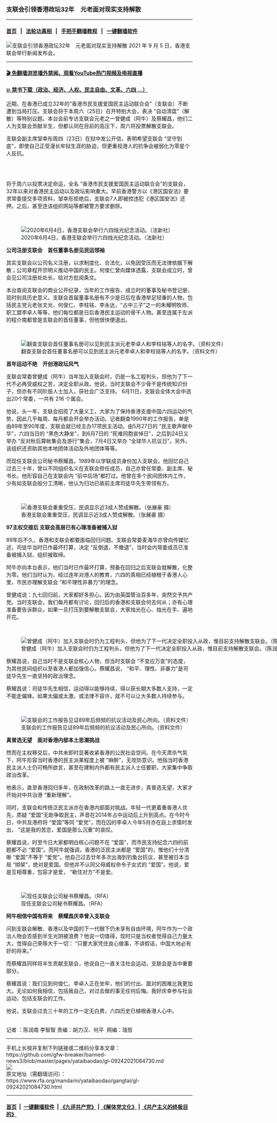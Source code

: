 ### 支联会引领香港政坛32年　元老面对现实支持解散
------------------------

#### [首页](https://github.com/gfw-breaker/banned-news3/blob/master/README.md) &nbsp;&nbsp;|&nbsp;&nbsp; [法轮功真相](https://github.com/begood0513/basic/blob/master/README.md)  &nbsp;&nbsp;|&nbsp;&nbsp; [手把手翻墙教程](https://github.com/gfw-breaker/guides/wiki)  &nbsp;&nbsp;|&nbsp;&nbsp; [一键翻墙软件](https://github.com/gfw-breaker/nogfw/blob/master/README.md)  



<div id="headerimg">
 <img alt="支联会引领香港政坛32年　元老面对现实支持解散" src="https://www.rfa.org/mandarin/yataibaodao/gangtai/gl-09242021084730.html/@@images/6814970d-89b5-473b-ba88-41c92896f68d.jpeg" title="支联会引领香港政坛32年　元老面对现实支持解散"/>
 <span class="lead_image_caption">
  2021 年 9 月 5 日，香港支联会举行新闻发布会。
 </span>
 <!-- zoomattribute -->
</div>

<hr/>


#### [ 🎬  免翻墙浏览墙外禁闻、观看YouTube热门视频及电视直播](https://github.com/gfw-breaker/HelloWorld)

#### [ 💥  禁书下载（政治、经济、人权、民主自由、文革、六四 ...）](https://github.com/gfw-breaker/books/blob/master/README.md)

<div id="storytext">
 <p>
  近期，在香港已成立32年的“香港市民支援爱国民主运动联合会”（支联会）不断遭到当局打压。支联会将于本周六（25日）召开特别大会，表决 “自动清盘”（解散）等特别议题。本台会前专访支联会元老之一曾健成（阿牛）及蔡耀昌，他们二人为支联会贡献半生，但都认同在目前的高压下，周六将投票解散支联会。
 </p>
 <p>
  支联会副主席邹幸彤周四（23日）在狱中发公开信，表明希望支联会 “坚守到底”，即使自己正受漫长牢狱生涯的胁迫，但更重视港人的抗争会被弱化为零星个人反抗。
 </p>
 <p>
  <br/>
 </p>
 <p>
  <br/>
  将于周六以投票决定命运，全名 “香港市民支援爱国民主运动联合会”的支联会，32年以来对香港民主运动以及政坛影响重大。早前香港警方以《港区国安法》要求常委提交多项资料，邹幸彤拒绝后，支联会7人即被控违犯《港区国安法》还押。之后，甚至连该组织网站等都被警方要求删除。
 </p>
 <p>
  <br/>
 </p>
 <p>
  <figure class="image-richtext image-inline captioned" style="width:1500px;">
   <img alt="2020年6月4日，香港支联会举行六四烛光纪念活动。（法新社）" src="https://www.rfa.org/mandarin/yataibaodao/gangtai/gl-09242021084730.html/000_1su3bz.jpg/@@images/40c245d5-d8a5-433e-8f0c-6fb6f8981e73.jpeg" title="000_1SU3BZ.jpg"/>
   <figcaption class="image-caption">
    2020年6月4日，香港支联会举行六四烛光纪念活动。（法新社）
   </figcaption>
   <small>
   </small>
  </figure>
 </p>
 <p>
  <strong>
   公司注册支联会　首任董事名册见民运领袖
  </strong>
 </p>
 <p>
  其实支联会以公司名义注册，以求制度化、合法化，以免因受压而无法律依据下解散；公司章程开宗明义推动中国的民主。何俊仁曾向媒体透露，支联会成立时，曾会见公司注册处处长，给对方批阅条文。
 </p>
 <p>
  本台查阅支联会的商业公开纪录，当年的工作报告、成立时的董事及秘书登记册，现时别具历史意义。支联会首届董事名册有不少是日后在香港举足轻重的人物，包括民主党元老张文光、何俊仁、李柱铭、李永达，“占中三子”之一的朱耀明牧师、职工盟李卓人等等，他们每位都是日后香港民主运动的骨干人物。甚至连属于左派的程介南都曾是支联会的首任董事，但他很快便退出。
 </p>
 <p>
  <br/>
 </p>
 <p>
  <figure class="image-richtext image-inline captioned" style="width:632px;">
   <img alt="翻查支联会首任董事名册可以见到民主派元老李卓人和李柱铭等人的名字。（资料文件）" src="https://www.rfa.org/mandarin/yataibaodao/gangtai/gl-09242021084730.html/652f806f670384634e8b540d518a.jpg/@@images/175e167c-fbaa-4a38-bdfe-d435e3333270.jpeg" title="652f806f670384634e8b540d518a.jpg"/>
   <figcaption class="image-caption">
    翻查支联会首任董事名册可以见到民主派元老李卓人和李柱铭等人的名字。（资料文件）
   </figcaption>
   <small>
   </small>
  </figure>
 </p>
 <p>
  <strong>
   首年运动不绝　开创港政坛风气
  </strong>
 </p>
 <p>
  支联会常委曾健成（阿牛）当年加入支联会时，仍是一名工程判头，但他为了下一代不必再受威权之苦，决定全职从政。他说，当时支联会不少骨干是传统知识份子，但亦有不同阶层人士加入，获社会广泛支持。 6月11日，支联会全体大会中选出20个常委，一共有 216 个属会。
 </p>
 <p>
  他说，头一年，支联会招揽了大量义工，大家为了保持香港支援中国六四运动的气势，因此几乎每周、每月都会开会举办活动。记者翻查1990年的工作报告，单是由89年至90年度，支联会就已经主办17项民主活动。由5月27日的 “民主歌声献中华”，六四当日的 “黑色大静坐”，到6月7日的 “死难同胞哀悼日”，之后到24日又举办 “反对秋后算帐集会及游行”集会，7月4日又举办 “全球华人抗议日”。另外，该组织还资助其他本地团体活动及外地团体等等。
 </p>
 <p>
  而现任支联会公司秘书蔡耀昌，1989年以学联成员身份加入支联会。他回忆自己过去三十年，曾以不同组织名义在支联会担任成员，自己亦曾任常委、副主席、秘书长。他形容自己在支联会内 “前中后场”都打过。他曾在多个民间团体内工作，少有如支联会般分工清晰，他认为归功已故前主席司徒华先生带领有方。
 </p>
 <p>
  <br/>
 </p>
 <p>
  <figure class="image-richtext image-inline captioned" style="width:1500px;">
   <img alt="香港支联会重重受压，民调显示近3成人赞成解散。（张展豪 摄）" src="https://www.rfa.org/mandarin/yataibaodao/gangtai/gl-09242021084730.html/image.jpg/@@images/52fcddb1-a248-4907-b395-fbb2907a46ba.jpeg" title="image.jpg"/>
   <figcaption class="image-caption">
    香港支联会重重受压，民调显示近3成人赞成解散。（张展豪 摄）
   </figcaption>
   <small>
   </small>
  </figure>
 </p>
 <p>
  <strong>
   97主权交接后 支联会高层已有心理准备被捕入狱
  </strong>
 </p>
 <p>
  89年后不久，香港和支联会都要面临回归问题。支联会常委麦海华亦曾向传媒忆述，司徒华当时已作最坏打算，决定 “反倒退，不撤退”，当时会内常委成员已准备被捕入狱、组织被取缔。
 </p>
 <p>
  阿牛亦向本台表示，他们当时已作最坏打算，预备在回归之后支联会就解散，化整为零。他们当时认为，经过连年对港人的教育，六四的真相已经植根于香港人心里，市民亦理解支联会 “和平理性非暴力”的理念。
 </p>
 <p>
  曾健成说：九七回归前，大家都好多担心。因为由英国管治百多年，突然交予共产党。当时支联会，我们每月都有讨论，回归后的香港和支联会何去何从；亦有心理准备要告诉群众，如果一旦打压到要解散支联会，大家烛光在心、烛光在手、遍地开花。
 </p>
 <p>
  <br/>
 </p>
 <p>
  <figure class="image-richtext image-inline captioned" style="width:6000px;">
   <img alt="曾健成（阿牛）加入支联会时仍为工程判头，但他为了下一代决定全职投入从政，惟目前支持解散支联会。（陈润南摄）" src="https://www.rfa.org/mandarin/yataibaodao/gangtai/gl-09242021084730.html/dsc06539-edited.jpg/@@images/d1ef42c5-8d8f-4a4d-bfe6-6e42ae0a003b.jpeg" title="dsc06539-edited.jpg"/>
   <figcaption class="image-caption">
    曾健成（阿牛）加入支联会时仍为工程判头，但他为了下一代决定全职投入从政，惟目前支持解散支联会。（陈润南摄）
   </figcaption>
   <small>
   </small>
  </figure>
 </p>
 <p>
  蔡耀昌说，自己当时不是支联会核心人物，但当时支联会 “不变应万变”的态度，为其他民间组织以至香港人都加强信心。蔡耀昌说， “和平、理性、非暴力”是司徒华先生一直坚持的政治理念。
 </p>
 <p>
  蔡耀昌说：司徒华先生相信，运动得以能够持续，得以获长期大多数人支持，一定不能走偏锋。如果太偏或太激，或法律不容许，就不可以让大多数人持续参与。
 </p>
 <p>
  <br/>
 </p>
 <p>
  <figure class="image-richtext image-inline captioned" style="width:771px;">
   <img alt="支联会的工作报告见证89年后频频的抗议活动及民心所向。（资料文件）" src="https://www.rfa.org/mandarin/yataibaodao/gangtai/gl-09242021084730.html/652f806f67035de54f5c5831544a.png/@@images/46a4cc47-9c1e-4210-87f2-d3edd026f943.jpeg" title="652f806f67035de54f5c5831544a.png"/>
   <figcaption class="image-caption">
    支联会的工作报告见证89年后频频的抗议活动及民心所向。（资料文件）
   </figcaption>
   <small>
   </small>
  </figure>
 </p>
 <p>
  <strong>
   真普选无望　面对香港内部本土思潮挑战
  </strong>
 </p>
 <p>
  然而在主权移交后，中共未即时显著收紧香港的公民社会空间。在今天肃杀气氛下，阿牛形容当时香港的民主派某程度上被 “麻醉”，无攻防意识。他指当时香港民主派人士仍可畅所欲言，甚至在建制内外都有民主派人士任要职，大家集中争取政治改革。
 </p>
 <p>
  他表示，直至香港回归多年，在政制改革的路上一直无进步，真普选无望，大家才开始对中共治港 “重新理解”。
 </p>
 <p>
  同时，支联会和传统泛民主派亦在香港内部面对挑战。年轻一代更着重香港人优先，质疑 “爱国”无助争取民主，声音在2014年占中运动后上升到高点。在今时今日，中共及港府将 “爱国”等同 “爱党”，而在囚的李卓人今年5月亦在庭上求情时发出， “这是我的苦恋，爱国是那么沉重”的哀叹。
 </p>
 <p>
  蔡耀昌说，时至今日大家都明白核心问题不在 “爱国”，而市民支持纪念六四的前题都不必 “爱国”。而阿牛就强调，香港的泛民主派都是 “爱国”的，惟他们十分清晰 “爱国”不等于 “爱党”。他自己过去廿年多次出海到钓鱼台抗议，甚至被日本当局 “绑架”，绝对是爱国。但他并不认同父母威权命令子女式的 “爱国”。他说，爱是互相尊重，包容才是爱， “勒住对方”不是爱。
 </p>
 <p>
  <br/>
 </p>
 <p>
  <figure class="image-richtext image-inline captioned" style="width:620px;">
   <img alt="现任支联会公司秘书蔡耀昌。（RFA）" src="https://www.rfa.org/mandarin/yataibaodao/gangtai/gl-09242021084730.html/bf153bb7-3c93-4516-a9e7-ef5f1375cecf.png/@@images/7a0fa40a-e31f-48ce-85b1-437099e29125.png" title="bf153bb7-3c93-4516-a9e7-ef5f1375cecf.png"/>
   <figcaption class="image-caption">
    现任支联会公司秘书蔡耀昌。（RFA）
   </figcaption>
   <small>
   </small>
  </figure>
 </p>
 <p>
  <strong>
   阿牛相信中国有将来　蔡耀昌庆幸曾入支联会
  </strong>
 </p>
 <p>
  问到支联会解散、香港以及中国的下一代眼下仍未享有自由环境，阿牛作为一个政治人物会否感到半生光阴被浪费？他说一切值得，现时只是当权者觉得自己力量太大，觉得自己荣辱大于一切： “只要大家凭住良心做事，不讲假话，中国大地必有好的将来。”
 </p>
 <p>
  而蔡耀昌同样将半生贡献支联会，他说自己一直关注社会运动，支联会是当中重要部分。
 </p>
 <p>
  蔡耀昌说：我们见到何俊仁、李卓人正在坐牢，他们的付出、面对的困难比我更加大。无论如何我相信，包括我自己，对过去做的事无任何后悔。我好庆幸参与社会运动，包括支联会的工作。
 </p>
 <p>
  他说，支联会过去三十年的工作一定无白费，六四历史已植根香港人心中。
 </p>
 <p>
  <br/>
  记者 ：陈润南 李智智 责编：胡力汉、何平  网编：瑞哲
 </p>
</div>

<hr/>
手机上长按并复制下列链接或二维码分享本文章：<br/>
https://github.com/gfw-breaker/banned-news3/blob/master/pages/yataibaodao/gl-09242021084730.md <br/>
<a href='https://github.com/gfw-breaker/banned-news3/blob/master/pages/yataibaodao/gl-09242021084730.md'><img src='https://github.com/gfw-breaker/banned-news3/blob/master/pages/yataibaodao/gl-09242021084730.md.png'/></a> <br/>
原文地址（需翻墙访问）：https://www.rfa.org/mandarin/yataibaodao/gangtai/gl-09242021084730.html


------------------------
#### [首页](https://github.com/gfw-breaker/banned-news3/blob/master/README.md) &nbsp;|&nbsp; [一键翻墙软件](https://github.com/gfw-breaker/nogfw/blob/master/README.md) &nbsp;| [《九评共产党》](https://github.com/gfw-breaker/9ping.md/blob/master/README.md#九评之一评共产党是什么) | [《解体党文化》](https://github.com/gfw-breaker/jtdwh.md/blob/master/README.md) | [《共产主义的终极目的》](https://github.com/gfw-breaker/gczydzjmd.md/blob/master/README.md)


<img src='http://gfw-breaker.win/banned-news3/pages/yataibaodao/gl-09242021084730.md' width='0px' height='0px'/>